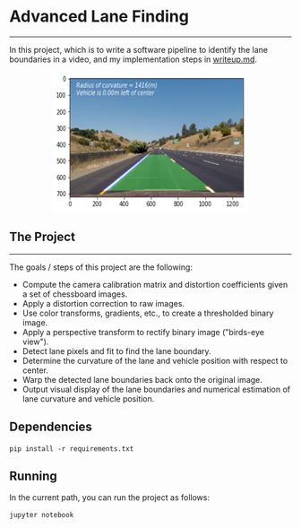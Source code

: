 # Advanced Lane Finding
---
In this project, which is to write a software pipeline to identify the lane boundaries in a video, and my implementation steps in [writeup.md](https://github.com/suljaxm/CarND-Advanced-Lane-Lines/blob/master/writeup.md).

<div align=center><img width="350" height="250" src="./writeup/Output.png"/></div>


## The Project
---

The goals / steps of this project are the following:

* Compute the camera calibration matrix and distortion coefficients given a set of chessboard images.
* Apply a distortion correction to raw images.
* Use color transforms, gradients, etc., to create a thresholded binary image.
* Apply a perspective transform to rectify binary image ("birds-eye view").
* Detect lane pixels and fit to find the lane boundary.
* Determine the curvature of the lane and vehicle position with respect to center.
* Warp the detected lane boundaries back onto the original image.
* Output visual display of the lane boundaries and numerical estimation of lane curvature and vehicle position.

## Dependencies
```
pip install -r requirements.txt
```

## Running
In the current path, you can run the project as follows:
```
jupyter notebook
```
